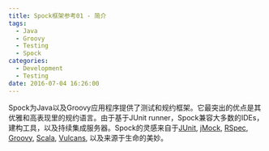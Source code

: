 ```yaml
---
title: Spock框架参考01 - 简介
tags:
  - Java
  - Groovy
  - Testing
  - Spock
categories:
  - Development
  - Testing
date: 2016-07-04 16:26:00
---
```


Spock为Java以及Groovy应用程序提供了测试和规约框架。它最突出的优点是其优雅和高表现里的规约语言。由于基于JUnit runner，Spock兼容大多数的IDEs，建构工具，以及持续集成服务器。Spock的灵感来自于[JUnit](http://junit.org/), [jMock](http://www.jmock.org/), [RSpec](http://rspec.info/), [Groovy](http://groovy-lang.org/), [Scala](http://scala-lang.org/), [Vulcans](https://en.wikipedia.org/wiki/Vulcan_(Star_Trek)), 以及来源于生命的美妙。

